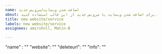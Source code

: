 ```yaml
---
name: اضافه شدن وب‌سایت/سرویس جدید
about: برای اضافه شدن وب‌سایت یا سرویس جدید از این قالب استفاده کنید.
title: new website/service
labels: new website/service
assignees: amirshnll, Matin-B

---
```


"name" : ""
"website": ""
"deleteurl": ""
"info": ""
